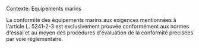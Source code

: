 Contexte: Equipements marins

La conformité des équipements marins aux exigences mentionnées à l'article L. 5241-2-3 est exclusivement prouvée conformément aux normes d'essai et au moyen des procédures d'évaluation de la conformité précisées par voie réglementaire.